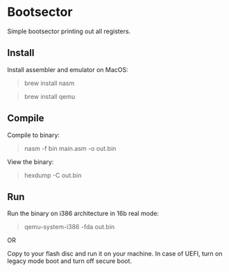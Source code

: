 Bootsector
==========
Simple bootsector printing out all registers.

Install
-------
Install assembler and emulator on MacOS:

> brew install nasm

> brew install qemu

Compile
-------
Compile to binary:

> nasm -f bin main.asm -o out.bin

View the binary:

> hexdump -C out.bin

Run
---
Run the binary on i386 architecture in 16b real mode:

> qemu-system-i386 -fda out.bin

OR 

Copy to your flash disc and run it on your machine. In case of UEFI, turn on legacy mode boot and turn off secure boot.
